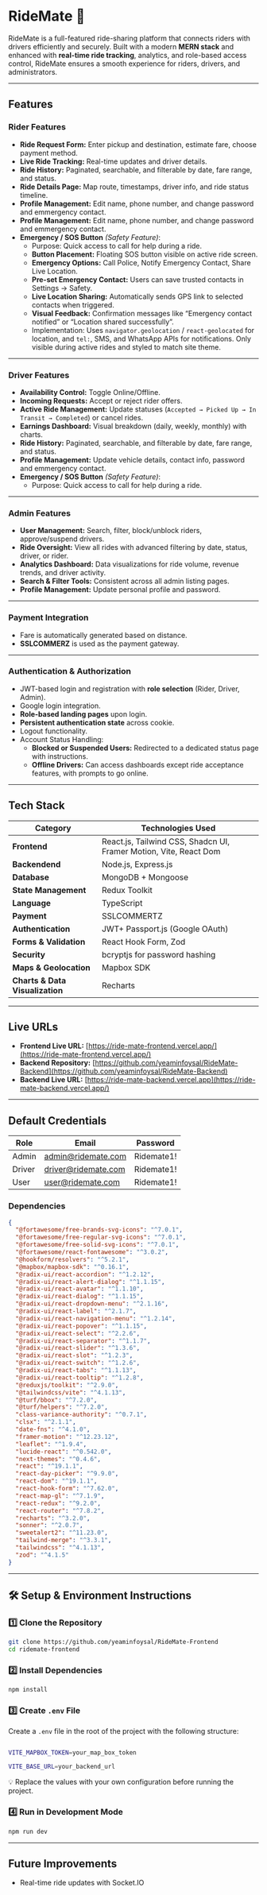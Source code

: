 # RideMate 🚖

RideMate is a full-featured ride-sharing platform that connects riders with drivers efficiently and securely. Built with a modern **MERN stack** and enhanced with **real-time ride tracking**, analytics, and role-based access control, RideMate ensures a smooth experience for riders, drivers, and administrators.

---

## Features

### **Rider Features**
- **Ride Request Form:** Enter pickup and destination, estimate fare, choose payment method.  
- **Live Ride Tracking:** Real-time updates and driver details. 
- **Ride History:** Paginated, searchable, and filterable by date, fare range, and status.  
- **Ride Details Page:** Map route, timestamps, driver info, and ride status timeline.  
- **Profile Management:** Edit name, phone number, and change password and emmergency contact.
- **Profile Management:** Edit name, phone number, and change password and emmergency contact.
- **Emergency / SOS Button** *(Safety Feature)*:
  - Purpose: Quick access to call for help during a ride.  
  - **Button Placement:** Floating SOS button visible on active ride screen.  
  - **Emergency Options:** Call Police, Notify Emergency Contact, Share Live Location.  
  - **Pre-set Emergency Contact:** Users can save trusted contacts in Settings → Safety.  
  - **Live Location Sharing:** Automatically sends GPS link to selected contacts when triggered.  
  - **Visual Feedback:** Confirmation messages like “Emergency contact notified” or “Location shared successfully”.  
  - Implementation: Uses `navigator.geolocation` / `react-geolocated` for location, and `tel:`, SMS, and WhatsApp APIs for notifications. Only visible during active rides and styled to match site theme.


---

### **Driver Features**
- **Availability Control:** Toggle Online/Offline.  
- **Incoming Requests:** Accept or reject rider offers.  
- **Active Ride Management:** Update statuses (`Accepted → Picked Up → In Transit → Completed`) or cancel rides.  
- **Earnings Dashboard:** Visual breakdown (daily, weekly, monthly) with charts.  
- **Ride History:** Paginated, searchable, and filterable by date, fare range, and status.  
- **Profile Management:** Update vehicle details, contact info, password and emmergency contact.
- **Emergency / SOS Button** *(Safety Feature)*:
  - Purpose: Quick access to call for help during a ride.

---

### **Admin Features**
- **User Management:** Search, filter, block/unblock riders, approve/suspend drivers.  
- **Ride Oversight:** View all rides with advanced filtering by date, status, driver, or rider.  
- **Analytics Dashboard:** Data visualizations for ride volume, revenue trends, and driver activity.  
- **Search & Filter Tools:** Consistent across all admin listing pages.  
- **Profile Management:** Update personal profile and password.

---

### **Payment Integration**
- Fare is automatically generated based on distance.  
- **SSLCOMMERZ** is used as the payment gateway.

---

### **Authentication & Authorization**
- JWT-based login and registration with **role selection** (Rider, Driver, Admin).  
- Google login integration.  
- **Role-based landing pages** upon login.  
- **Persistent authentication state** across cookie.  
- Logout functionality.  
- Account Status Handling:
  - **Blocked or Suspended Users:** Redirected to a dedicated status page with instructions.  
  - **Offline Drivers:** Can access dashboards except ride acceptance features, with prompts to go online.

---
## Tech Stack

| Category           | Technologies Used |
|--------------------|-------------------|
| **Frontend**        | React.js, Tailwind CSS, Shadcn UI, Framer Motion, Vite, React Dom |
| **Backendend**     | Node.js, Express.js |
| **Database**       | MongoDB + Mongoose |
| **State Management**| Redux Toolkit |
| **Language**       | TypeScript |
| **Payment**        | SSLCOMMERTZ |
| **Authentication** | JWT+ Passport.js (Google OAuth) |
| **Forms & Validation**| React Hook Form, Zod |
| **Security**       | bcryptjs for password hashing |
| **Maps & Geolocation**   | Mapbox SDK |
| **Charts & Data Visualization**| Recharts |

---

## **Live URLs**
- **Frontend Live URL:** [https://ride-mate-frontend.vercel.app/](https://ride-mate-frontend.vercel.app/)  
- **Backend Repository:** [https://github.com/yeaminfoysal/RideMate-Backend](https://github.com/yeaminfoysal/RideMate-Backend)  
- **Backend Live URL:** [https://ride-mate-backend.vercel.app](https://ride-mate-backend.vercel.app/)  

---

##  Default Credentials

| Role     | Email              | Password   |
|----------|--------------------|------------|
| Admin    | admin@ridemate.com | Ridemate1! |
| Driver   | driver@ridemate.com| Ridemate1! |
| User     | user@ridemate.com  | Ridemate1! |


### **Dependencies**
```json
{
  "@fortawesome/free-brands-svg-icons": "^7.0.1",
  "@fortawesome/free-regular-svg-icons": "^7.0.1",
  "@fortawesome/free-solid-svg-icons": "^7.0.1",
  "@fortawesome/react-fontawesome": "^3.0.2",
  "@hookform/resolvers": "^5.2.1",
  "@mapbox/mapbox-sdk": "^0.16.1",
  "@radix-ui/react-accordion": "^1.2.12",
  "@radix-ui/react-alert-dialog": "^1.1.15",
  "@radix-ui/react-avatar": "^1.1.10",
  "@radix-ui/react-dialog": "^1.1.15",
  "@radix-ui/react-dropdown-menu": "^2.1.16",
  "@radix-ui/react-label": "^2.1.7",
  "@radix-ui/react-navigation-menu": "^1.2.14",
  "@radix-ui/react-popover": "^1.1.15",
  "@radix-ui/react-select": "^2.2.6",
  "@radix-ui/react-separator": "^1.1.7",
  "@radix-ui/react-slider": "^1.3.6",
  "@radix-ui/react-slot": "^1.2.3",
  "@radix-ui/react-switch": "^1.2.6",
  "@radix-ui/react-tabs": "^1.1.13",
  "@radix-ui/react-tooltip": "^1.2.8",
  "@reduxjs/toolkit": "^2.9.0",
  "@tailwindcss/vite": "^4.1.13",
  "@turf/bbox": "^7.2.0",
  "@turf/helpers": "^7.2.0",
  "class-variance-authority": "^0.7.1",
  "clsx": "^2.1.1",
  "date-fns": "^4.1.0",
  "framer-motion": "^12.23.12",
  "leaflet": "^1.9.4",
  "lucide-react": "^0.542.0",
  "next-themes": "^0.4.6",
  "react": "^19.1.1",
  "react-day-picker": "^9.9.0",
  "react-dom": "^19.1.1",
  "react-hook-form": "^7.62.0",
  "react-map-gl": "^7.1.9",
  "react-redux": "^9.2.0",
  "react-router": "^7.8.2",
  "recharts": "^3.2.0",
  "sonner": "^2.0.7",
  "sweetalert2": "^11.23.0",
  "tailwind-merge": "^3.3.1",
  "tailwindcss": "^4.1.13",
  "zod": "^4.1.5"
}
```


---

## 🛠 Setup & Environment Instructions

### **1️⃣ Clone the Repository**
```bash
git clone https://github.com/yeaminfoysal/RideMate-Frontend
cd ridemate-frontend
```
### **2️⃣ Install Dependencies**
```bash
npm install
```

### **3️⃣ Create `.env` File**

Create a `.env` file in the root of the project with the following structure:

```bash

VITE_MAPBOX_TOKEN=your_map_box_token

VITE_BASE_URL=your_backend_url

```
💡 Replace the values with your own configuration before running the project.

### **4️⃣ Run in Development Mode**
```bash
npm run dev
```

---

## Future Improvements

- Real-time ride updates with Socket.IO